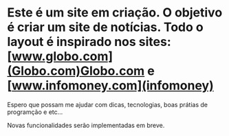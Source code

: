 # Este é um site em criação. O objetivo é criar um site de notícias. Todo o layout é inspirado nos sites: [www.globo.com](Globo.com)Globo.com e [www.infomoney.com](infomoney)

Espero que possam me ajudar com dicas, tecnologias, boas prátias de programção e etc...

Novas funcionalidades serão implementadas em breve.